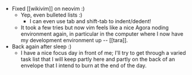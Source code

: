 - Fixed [[wikivim]] on neovim :)
  - Yep, even bulleted lists :)
    - I can even use tab and shift-tab to indent/dedent!
  - It took a few tries but now vim feels like a nice Agora noding environment again, in particular in the computer where I now have my development environment up -- [[tara]].
- Back again after sleep :)
  - I have a nice focus day in front of me; I'll try to get through a varied task list that I will keep partly here and partly on the back of an envelope that I intend to burn at the end of the day.
